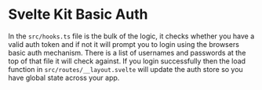 # Svelte Kit Basic Auth

In the `src/hooks.ts` file is the bulk of the logic, it checks whether you have a valid auth token and if not it will prompt you to login using the browsers basic auth mechanism. There is a list of usernames and passwords at the top of that file it will check against. If you login successfully then the load function in `src/routes/__layout.svelte` will update the auth store so you have global state across your app.
